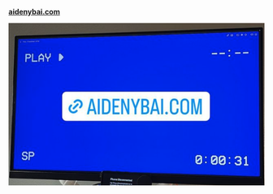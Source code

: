 [**aidenybai.com**](https://aidenybai.com)

[![Thumbnail](/public/thumb.png)](https://aidenybai.com)
